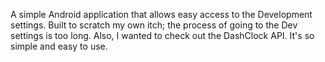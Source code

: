 A simple Android application that allows easy access to the Development settings. Built to scratch my own itch; the process of going to the Dev settings is too long. Also, I wanted to check out the DashClock API. It's so simple and easy to use.
